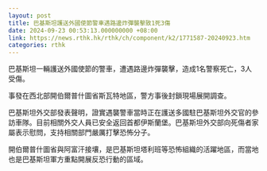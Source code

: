 ```yaml
---
layout: post
title: 巴基斯坦護送外國使節警車遇路邊炸彈襲擊致1死3傷
date: 2024-09-23 00:53:13.000000000 +08:00
link: https://news.rthk.hk/rthk/ch/component/k2/1771587-20240923.htm
categories: rthk
---
```


巴基斯坦一輛護送外國使節的警車，遭遇路邊炸彈襲擊，造成1名警察死亡，3人受傷。

事發在西北部開伯爾普什圖省斯瓦特地區，警方事後封鎖現場展開調查。

巴基斯坦外交部發表聲明，證實遇襲警車當時正在護送多國駐巴基斯坦外交官的參訪車隊。目前相關外交人員已安全返回首都伊斯蘭堡。巴基斯坦外交部向死傷者家屬表示慰問，支持相關部門嚴厲打擊恐怖分子。

開伯爾普什圖省與阿富汗接壤，是巴基斯坦塔利班等恐怖組織的活躍地區，而當地也是巴基斯坦軍方重點開展反恐行動的區域。
